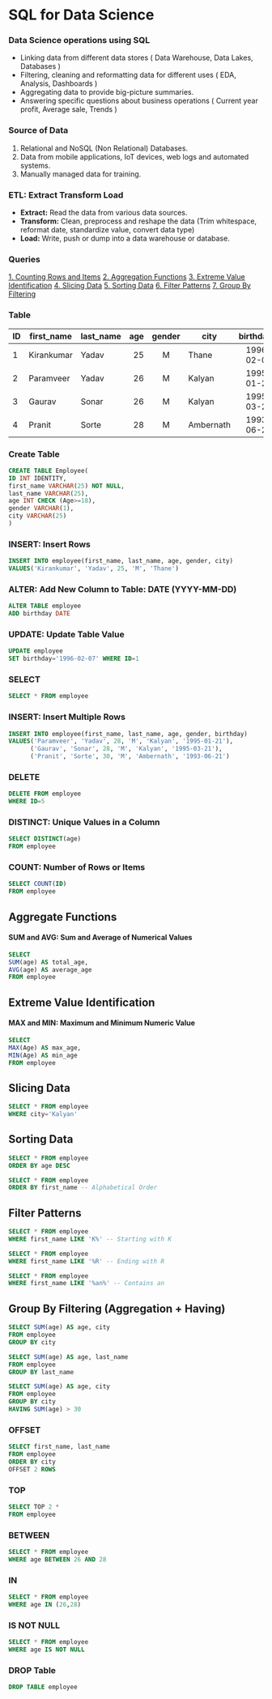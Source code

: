 # SQL for Data Science

### **Data Science operations using SQL**
- Linking data from different data stores ( Data Warehouse, Data Lakes, Databases )
- Filtering, cleaning and reformatting data for different uses ( EDA, Analysis, Dashboards )
- Aggregating data to provide big-picture summaries.
- Answering specific questions about business operations ( Current year profit, Average sale, Trends )

### **Source of Data**
1. Relational and NoSQL (Non Relational) Databases.
2. Data from mobile applications, IoT devices, web logs and automated systems.
3. Manually managed data for training.

### **ETL: Extract Transform Load**
- **Extract:** Read the data from various data sources.
- **Transform:** Clean, preprocess and reshape the data (Trim whitespace, reformat date, standardize value, convert data type)
- **Load:** Write, push or dump into a data warehouse or database.

### **Queries**
<a href='#count'>1. Counting Rows and Items</a>
<a href='#agg'>2. Aggregation Functions</a>
<a href='#ext'>3. Extreme Value Identification</a>
<a href='#slice'>4. Slicing Data</a>
<a href='#sort'>5. Sorting Data</a>
<a href='#filter'>6. Filter Patterns</a>
<a href='#group'>7. Group By Filtering</a>

### **Table**
| **ID** | **first_name** | last_name | age | gender | city | birthday | 
| --- | --- | --- | ---: | :---: | --- | ---: |
| 1 | Kirankumar | Yadav | 25 | M | Thane | 1996-02-07 |
| 2 | Paramveer | Yadav | 26 | M | Kalyan | 1995-01-21 |
| 3 | Gaurav | Sonar | 26 | M | Kalyan | 1995-03-21 |
| 4 | Pranit | Sorte | 28 | M | Ambernath | 1993-06-21 |

### **Create Table**
``` SQL
CREATE TABLE Employee(
ID INT IDENTITY,
first_name VARCHAR(25) NOT NULL,
last_name VARCHAR(25),
age INT CHECK (Age>=18),
gender VARCHAR(1),
city VARCHAR(25) 
)
```

### **INSERT: Insert Rows**
``` SQL
INSERT INTO employee(first_name, last_name, age, gender, city)
VALUES('Kirankumar', 'Yadav', 25, 'M', 'Thane')
```

### **ALTER: Add New Column to Table: DATE (YYYY-MM-DD)**
``` SQL
ALTER TABLE employee
ADD birthday DATE 
```

### **UPDATE: Update Table Value**
``` SQL
UPDATE employee
SET birthday='1996-02-07' WHERE ID=1
```

### **SELECT**
``` SQL
SELECT * FROM employee 
```

### **INSERT: Insert Multiple Rows**
``` SQL
INSERT INTO employee(first_name, last_name, age, gender, birthday)
VALUES('Paramveer', 'Yadav', 28, 'M', 'Kalyan', '1995-01-21'),
      ('Gaurav', 'Sonar', 28, 'M', 'Kalyan', '1995-03-21'),
      ('Pranit', 'Sorte', 30, 'M', 'Ambernath', '1993-06-21')
```

### **DELETE**
``` SQL
DELETE FROM employee
WHERE ID=5
```
                      
### **DISTINCT: Unique Values in a Column**
``` SQL
SELECT DISTINCT(age)
FROM employee
```
<h3 name='count'>COUNT: Number of Rows or Items </h3>

``` SQL
SELECT COUNT(ID)
FROM employee
```

<h2 name='agg'>Aggregate Functions</h2>

#### **SUM and AVG: Sum and Average of Numerical Values**
``` SQL
SELECT
SUM(age) AS total_age,
AVG(age) AS average_age
FROM employee
```

<h2 name='ext'>Extreme Value Identification</h2>

#### **MAX and MIN: Maximum and Minimum Numeric Value**
``` SQL
SELECT
MAX(Age) AS max_age,
MIN(Age) AS min_age
FROM employee
```

<h2 name='slice'>Slicing Data</h2>

``` SQL
SELECT * FROM employee
WHERE city='Kalyan'
```

<h2 name='sort'>Sorting Data</h2>

``` SQL
SELECT * FROM employee
ORDER BY age DESC

SELECT * FROM employee
ORDER BY first_name -- Alphabetical Order
```

<h2 name='filter'>Filter Patterns</h2>

``` SQL
SELECT * FROM employee
WHERE first_name LIKE 'K%' -- Starting with K

SELECT * FROM employee
WHERE first_name LIKE '%R' -- Ending with R

SELECT * FROM employee
WHERE first_name LIKE '%an%' -- Contains an
```

<h2 name='group'>Group By Filtering (Aggregation + Having)</h2>

``` SQL
SELECT SUM(age) AS age, city 
FROM employee 
GROUP BY city

SELECT SUM(age) AS age, last_name 
FROM employee 
GROUP BY last_name
```

``` SQL
SELECT SUM(age) AS age, city 
FROM employee 
GROUP BY city 
HAVING SUM(age) > 30
```

### **OFFSET**
``` SQL
SELECT first_name, last_name
FROM employee
ORDER BY city
OFFSET 2 ROWS
```

### **TOP** 
``` SQL
SELECT TOP 2 *
FROM employee
```

### **BETWEEN**
``` SQL
SELECT * FROM employee
WHERE age BETWEEN 26 AND 28
```

### **IN**
``` SQL
SELECT * FROM employee
WHERE age IN (26,28)
```

### **IS NOT NULL**
``` SQL
SELECT * FROM employee
WHERE age IS NOT NULL
```

### **DROP Table**
```SQL
DROP TABLE employee
```
